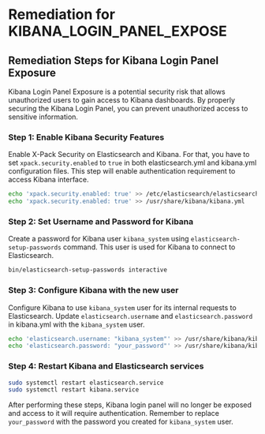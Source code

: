# Remediation for KIBANA_LOGIN_PANEL_EXPOSE

## Remediation Steps for Kibana Login Panel Exposure
Kibana Login Panel Exposure is a potential security risk that allows unauthorized users to gain access to Kibana dashboards. By properly securing the Kibana Login Panel, you can prevent unauthorized access to sensitive information.

### Step 1: Enable Kibana Security Features
Enable X-Pack Security on Elasticsearch and Kibana. For that, you have to set `xpack.security.enabled` to `true` in both elasticsearch.yml and kibana.yml configuration files. This step will enable authentication requirement to access Kibana interface.
```bash
echo 'xpack.security.enabled: true' >> /etc/elasticsearch/elasticsearch.yml
echo 'xpack.security.enabled: true' >> /usr/share/kibana/kibana.yml
```

### Step 2: Set Username and Password for Kibana
Create a password for Kibana user `kibana_system` using `elasticsearch-setup-passwords` command. This user is used for Kibana to connect to Elasticsearch.
```bash
bin/elasticsearch-setup-passwords interactive
```

### Step 3: Configure Kibana with the new user
Configure Kibana to use `kibana_system` user for its internal requests to Elasticsearch. Update `elasticsearch.username` and `elasticsearch.password` in kibana.yml with the `kibana_system` user.
```bash
echo 'elasticsearch.username: "kibana_system"' >> /usr/share/kibana/kibana.yml
echo 'elasticsearch.password: "your_password"' >> /usr/share/kibana/kibana.yml
```

### Step 4: Restart Kibana and Elasticsearch services
```bash
sudo systemctl restart elasticsearch.service
sudo systemctl restart kibana.service
```

After performing these steps, Kibana login panel will no longer be exposed and access to it will require authentication. Remember to replace `your_password` with the password you created for `kibana_system` user.